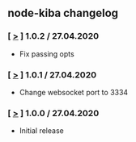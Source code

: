 ## node-kiba changelog

### [ [>](https://github.com/AtomicLoans/node-kiba/tree/v1.0.2) ] 1.0.2 / 27.04.2020
* Fix passing opts

### [ [>](https://github.com/AtomicLoans/node-kiba/tree/v1.0.1) ] 1.0.1 / 27.04.2020
* Change websocket port to 3334

### [ [>](https://github.com/AtomicLoans/node-kiba/tree/v1.0.0) ] 1.0.0 / 27.04.2020
* Initial release
